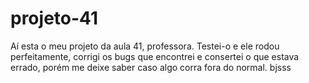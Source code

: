 # projeto-41
Aí esta o meu projeto da aula 41, professora.
Testei-o e ele rodou perfeitamente, corrigi os bugs que encontrei e consertei o que estava errado, 
porém me deixe saber caso algo corra fora do normal.
bjsss
